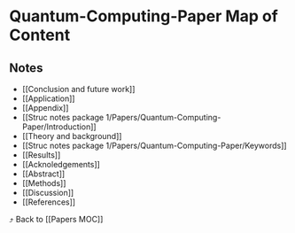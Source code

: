 # Quantum-Computing-Paper Map of Content


## Notes
- [[Conclusion and future work]]
- [[Application]]
- [[Appendix]]
- [[Struc notes package 1/Papers/Quantum-Computing-Paper/Introduction]]
- [[Theory and background]]
- [[Struc notes package 1/Papers/Quantum-Computing-Paper/Keywords]]
- [[Results]]
- [[Acknoledgements]]
- [[Abstract]]
- [[Methods]]
- [[Discussion]]
- [[References]]

⤴️ Back to [[Papers MOC]]